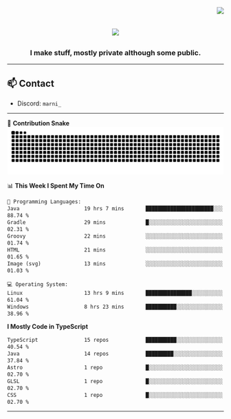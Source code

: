 <img align="right" src="https://komarev.com/ghpvc/?username=itzmarni&label=Profile%20views&color=0e75b6&style=flat">

<h1 align="center">
  <a href="https://git.io/typing-svg">
    <img src="https://readme-typing-svg.herokuapp.com/?lines=Hi+👋,+I'm+Marni!;&center=true&size=30">
  </a>
</h1>
<h3 align="center">I make stuff, mostly private although some public.</h3>

---

## 📫 Contact

- Discord: `marni_`

---

🐍 **Contribution Snake**
<picture>
  <source media="(prefers-color-scheme: dark)" srcset="https://github.com/ItzMarni/ItzMarni/blob/output/github-contribution-grid-snake-dark.svg" />
  <source media="(prefers-color-scheme: light)" srcset="https://github.com/ItzMarni/ItzMarni/blob/output/github-contribution-grid-snake.svg" />
  <img alt="github-snake" src="https://github.com/ItzMarni/ItzMarni/blob/output/github-contribution-grid-snake-dark.svg" />
</picture>

<!--START_SECTION:waka-->
📊 **This Week I Spent My Time On** 

```text
💬 Programming Languages: 
Java                     19 hrs 7 mins       ██████████████████████░░░   88.74 % 
Gradle                   29 mins             █░░░░░░░░░░░░░░░░░░░░░░░░   02.31 % 
Groovy                   22 mins             ░░░░░░░░░░░░░░░░░░░░░░░░░   01.74 % 
HTML                     21 mins             ░░░░░░░░░░░░░░░░░░░░░░░░░   01.65 % 
Image (svg)              13 mins             ░░░░░░░░░░░░░░░░░░░░░░░░░   01.03 % 

💻 Operating System: 
Linux                    13 hrs 9 mins       ███████████████░░░░░░░░░░   61.04 % 
Windows                  8 hrs 23 mins       ██████████░░░░░░░░░░░░░░░   38.96 % 
```

**I Mostly Code in TypeScript** 

```text
TypeScript               15 repos            ██████████░░░░░░░░░░░░░░░   40.54 % 
Java                     14 repos            █████████░░░░░░░░░░░░░░░░   37.84 % 
Astro                    1 repo              █░░░░░░░░░░░░░░░░░░░░░░░░   02.70 % 
GLSL                     1 repo              █░░░░░░░░░░░░░░░░░░░░░░░░   02.70 % 
CSS                      1 repo              █░░░░░░░░░░░░░░░░░░░░░░░░   02.70 % 
```




<!--END_SECTION:waka-->

-------
